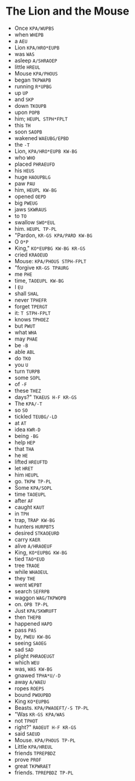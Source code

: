 # The Lion and the Mouse

* Once `KPA/WUPBS`
* when `WHEPB`
* a `AEU`
* Lion `KPA/HRO*EUPB`
* was `WAS`
* asleep `A/SHRAOEP`
* little `HREUL`
* Mouse `KPA/PHOUS`
* began `TKPWAPB`
* running `R*UPBG`
* up `UP`
* and `SKP`
* down `TKOUPB`
* upon `POPB`
* him; `HEUPL STPH*FPLT`
* this `TH`
* soon `SAOPB`
* wakened `WAEUBG/EPBD`
* the `-T`
* Lion, `KPA/HRO*EUPB KW-BG`
* who `WHO`
* placed `PHRAEUFD`
* his `HEUS`
* huge `HAOUPBLG`
* paw `PAU`
* him, `HEUPL KW-BG`
* opened `OEPD`
* big `PWEUG`
* jaws `SKWRAUS`
* to `TO`
* swallow `SWO*EUL`
* him. `HEUPL TP-PL`
* "Pardon, `KR-GS KPA/PARD KW-BG`
* O `O*P`
* King," `KO*EUPBG KW-BG KR-GS`
* cried `KRAOEUD`
* Mouse: `KPA/PHOUS STPH-FPLT`
* "forgive `KR-GS TPAURG`
* me `PHE`
* time, `TAOEUPL KW-BG`
* I `EU`
* shall `SHAL`
* never `TPHEFR`
* forget `TPERGT`
* it: `T STPH-FPLT`
* knows `TPHOEZ`
* but `PWUT`
* what `WHA`
* may `PHAE`
* be `-B`
* able `ABL`
* do `TKO`
* you `U`
* turn `TURPB`
* some `SOPL`
* of `-F`
* these `THEZ`
* days?" `TKAEUS H-F KR-GS`
* The `KPA/-T`
* so `SO`
* tickled `TEUBG/-LD`
* at `AT`
* idea `KWR-D`
* being `-BG`
* help `HEP`
* that `THA`
* he `HE`
* lifted `HREUFTD`
* let `HRET`
* him `HEUPL`
* go. `TKPW TP-PL`
* Some `KPA/SOPL`
* time `TAOEUPL`
* after `AF`
* caught `KAUT`
* in `TPH`
* trap, `TRAP KW-BG`
* hunters `HURPBTS`
* desired `STKAOEURD`
* carry `KAER`
* alive `A/HRAOEUF`
* King, `KO*EUPBG KW-BG`
* tied `TAO*EUD`
* tree `TRAOE`
* while `WHAOEUL`
* they `THE`
* went `WEPBT`
* search `SEFRPB`
* waggon `WAG/TKPWOPB`
* on. `OPB TP-PL`
* Just `KPA/SKWRUFT`
* then `THEPB`
* happened `HAPD`
* pass `PAS`
* by, `PWEU KW-BG`
* seeing `SAOEG`
* sad `SAD`
* plight `PHRAOEUGT`
* which `WEU`
* was, `WAS KW-BG`
* gnawed `TPHA*U/-D`
* away `A/WAEU`
* ropes `ROEPS`
* bound `PWOUPBD`
* King `KO*EUPBG`
* Beasts. `KPA/PWAOEFT/-S TP-PL`
* "Was `KR-GS KPA/WAS`
* not `TPHOT`
* right?" `RAOEUT H-F KR-GS`
* said `SAEUD`
* Mouse. `KPA/PHOUS TP-PL`
* Little `KPA/HREUL`
* friends `TPREPBDZ`
* prove `PROF`
* great `TKPWRAET`
* friends. `TPREPBDZ TP-PL`
